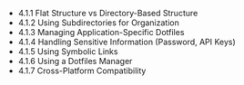 

- 4.1.1 Flat Structure vs Directory-Based Structure
- 4.1.2 Using Subdirectories for Organization
- 4.1.3 Managing Application-Specific Dotfiles
- 4.1.4 Handling Sensitive Information (Password, API Keys)
- 4.1.5 Using Symbolic Links
- 4.1.6 Using a Dotfiles Manager
- 4.1.7 Cross-Platform Compatibility